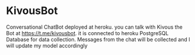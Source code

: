 # KivousBot
Conversational ChatBot deployed at heroku.
you can talk with Kivous the Bot at https://t.me/kivousbot.
it is connected to heroku PostgreSQL Database for data collection. Messages from the chat will be collected and I will update my model accordingly
